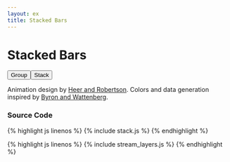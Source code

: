 ```yaml
---
layout: ex
title: Stacked Bars
---
```


# Stacked Bars

<div class="gallery" id="chart">
  <button id="group" class="first" onclick="transitionGroup()">
    Group
  </button
  ><button id="stack" class="last active" onclick="transitionStack()">
    Stack
  </button><p/>
</div>

<link type="text/css" rel="stylesheet" href="stack.css"/>
<link type="text/css" rel="stylesheet" href="button.css"/>
<script type="text/javascript" src="stream_layers.js"> </script>
<script type="text/javascript" src="stack.js"> </script>

Animation design by [Heer and Robertson](http://vis.berkeley.edu/papers/animated_transitions/).
Colors and data generation inspired by [Byron and Wattenberg](http://www.leebyron.com/else/streamgraph/).

### Source Code

{% highlight js linenos %}
{% include stack.js %}
{% endhighlight %}

{% highlight js linenos %}
{% include stream_layers.js %}
{% endhighlight %}
